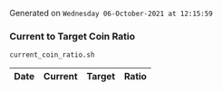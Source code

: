Generated on `Wednesday 06-October-2021 at 12:15:59`

### Current to Target Coin Ratio
`current_coin_ratio.sh`

Date|Current|Target|Ratio
---|---|---|---
